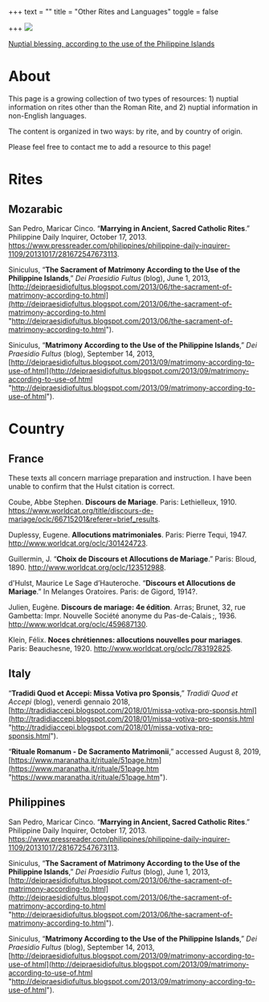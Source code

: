 +++
text = ""
title = "Other Rites and Languages"
toggle = false

+++
![](/uploads/_DSC0373.JPG)

[Nuptial blessing, according to the use of the Philippine Islands](http://deipraesidiofultus.blogspot.com/2013/09/matrimony-according-to-use-of.html)

# About 

This page is a growing collection of two types of resources: 1) nuptial information on rites other than the Roman Rite, and 2) nuptial information in non-English languages. 

The content is organized in two ways: by rite, and by country of origin. 

Please feel free to contact me to add a resource to this page! 

# Rites

## Mozarabic

San Pedro, Maricar Cinco. “**Marrying in Ancient, Sacred Catholic Rites**.” Philippine Daily Inquirer, October 17, 2013. https://www.pressreader.com/philippines/philippine-daily-inquirer-1109/20131017/281672547673113.

Siniculus, “**The Sacrament of Matrimony According to the Use of the Philippine Islands**,” _Dei Praesidio Fultus_ (blog), June 1, 2013, [http://deipraesidiofultus.blogspot.com/2013/06/the-sacrament-of-matrimony-according-to.html](http://deipraesidiofultus.blogspot.com/2013/06/the-sacrament-of-matrimony-according-to.html "http://deipraesidiofultus.blogspot.com/2013/06/the-sacrament-of-matrimony-according-to.html").

Siniculus, “**Matrimony According to the Use of the Philippine Islands**,” _Dei Praesidio Fultus_ (blog), September 14, 2013, [http://deipraesidiofultus.blogspot.com/2013/09/matrimony-according-to-use-of.html](http://deipraesidiofultus.blogspot.com/2013/09/matrimony-according-to-use-of.html "http://deipraesidiofultus.blogspot.com/2013/09/matrimony-according-to-use-of.html").

# Country

## France 

These texts all concern marriage preparation and instruction. I have been unable to confirm that the Hulst citation is correct.

Coube, Abbe Stephen. **Discours de Mariage**. Paris: Lethielleux, 1910. https://www.worldcat.org/title/discours-de-mariage/oclc/66715201&referer=brief_results.

Duplessy, Eugene. **Allocutions matrimoniales**. Paris: Pierre Tequi, 1947. http://www.worldcat.org/oclc/301424723.

Guillermin, J. “**Choix de Discours et Allocutions de Mariage**.” Paris: Bloud, 1890. http://www.worldcat.org/oclc/123512988.

d'Hulst, Maurice Le Sage d’Hauteroche. “**Discours et Allocutions de Mariage**.” In Melanges Oratoires. Paris: de Gigord, 1914?.

Julien, Eugène. **Discours de mariage: 4e édition**. Arras; Brunet, 32, rue Gambetta: Impr. Nouvelle Société anonyme du Pas-de-Calais ;, 1936. http://www.worldcat.org/oclc/459687130.

Klein, Félix. **Noces chrétiennes: allocutions nouvelles pour mariages**. Paris: Beauchesne, 1920. http://www.worldcat.org/oclc/783192825.

## Italy 

“**Tradidi Quod et Accepi: Missa Votiva pro Sponsis**,” _Tradidi Quod et Accepi_ (blog), venerdì gennaio 2018, [http://tradidiaccepi.blogspot.com/2018/01/missa-votiva-pro-sponsis.html](http://tradidiaccepi.blogspot.com/2018/01/missa-votiva-pro-sponsis.html "http://tradidiaccepi.blogspot.com/2018/01/missa-votiva-pro-sponsis.html").

“**Rituale Romanum - De Sacramento Matrimonii**,” accessed August 8, 2019, [https://www.maranatha.it/rituale/51page.htm](https://www.maranatha.it/rituale/51page.htm "https://www.maranatha.it/rituale/51page.htm").

## Philippines 

San Pedro, Maricar Cinco. “**Marrying in Ancient, Sacred Catholic Rites**.” Philippine Daily Inquirer, October 17, 2013. https://www.pressreader.com/philippines/philippine-daily-inquirer-1109/20131017/281672547673113.

Siniculus, “**The Sacrament of Matrimony According to the Use of the Philippine Islands**,” _Dei Praesidio Fultus_ (blog), June 1, 2013, [http://deipraesidiofultus.blogspot.com/2013/06/the-sacrament-of-matrimony-according-to.html](http://deipraesidiofultus.blogspot.com/2013/06/the-sacrament-of-matrimony-according-to.html "http://deipraesidiofultus.blogspot.com/2013/06/the-sacrament-of-matrimony-according-to.html").

Siniculus, “**Matrimony According to the Use of the Philippine Islands**,” _Dei Praesidio Fultus_ (blog), September 14, 2013, [http://deipraesidiofultus.blogspot.com/2013/09/matrimony-according-to-use-of.html](http://deipraesidiofultus.blogspot.com/2013/09/matrimony-according-to-use-of.html "http://deipraesidiofultus.blogspot.com/2013/09/matrimony-according-to-use-of.html").
